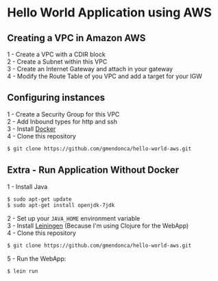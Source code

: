 # Hello World Application using AWS

## Creating a VPC in Amazon AWS

1 - Create a VPC with a CDIR block<br />
2 - Create a Subnet within this VPC<br />
3 - Create an Internet Gateway and attach in your gateway<br />
4 - Modify the Route Table of you VPC and add a target for your IGW<br />

## Configuring instances

1 - Create a Security Group for this VPC<br />
2 - Add Inbound types for http and ssh<br />
3 - Install [Docker](https://docs.docker.com/engine/installation/linux/ubuntulinux/)<br />
4 - Clone this repository
```bash
$ git clone https://github.com/gmendonca/hello-world-aws.git
```


## Extra - Run Application Without Docker

1 - Install Java
```bash
$ sudo apt-get update
$ sudo apt-get install openjdk-7jdk
```
2 - Set up your ```JAVA_HOME``` environment variable<br />
3 - Install [Leiningen](https://github.com/technomancy/leiningen) (Because I'm using Clojure for the WebApp)<br />
4 - Clone this repository
```bash
$ git clone https://github.com/gmendonca/hello-world-aws.git
```
5 - Run the WebApp:
```bash
$ lein run
```
